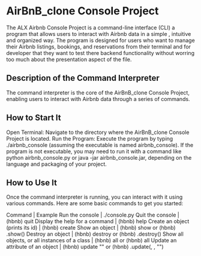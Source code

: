 # AirBnB_clone Console Project

The ALX Airbnb Console Project is a command-line interface (CLI) a program that allows users to interact with Airbnb data in a simple , intuitive and organized way. The program is designed for users who want to manage their Airbnb listings, bookings, and reservations from their terminal and for developer that they want to test there backend functionality without worring too much about the presentation aspect of the file.

## Description of the Command Interpreter

The command interpreter is the core of the AirBnB_clone Console Project, enabling users to interact with
Airbnb data through a series of commands.

## How to Start It

Open Terminal: Navigate to the directory where the AirBnB_clone Console Project is located.
Run the Program: Execute the program by typing ./airbnb_console (assuming the executable is named
airbnb_console). If the program is not executable, you may need to run it with a command like python
airbnb_console.py or java -jar airbnb_console.jar, depending on the language and packaging of your project.

## How to Use It


Once the command interpreter is running, you can interact with it using various commands. Here are some basic commands to get you started:

Command |	Example
Run the console |	./console.py
Quit the console  |	(hbnb) quit
Display the help for a command |	(hbnb) help <command>
Create an object (prints its id) |	(hbnb) create <class>
Show an object |	(hbnb) show <class> <id> or (hbnb) <class>.show(<id>)
Destroy an object |	(hbnb) destroy <class> <id> or (hbnb) <class>.destroy(<id>)
Show all objects, or all instances of a class |	(hbnb) all or (hbnb) all <class>
Update an attribute of an object |	(hbnb) update <class> <id> <attribute name> "<attribute value>" or (hbnb) <class>.update(<id>, <attribute name>, "<attribute value>")
